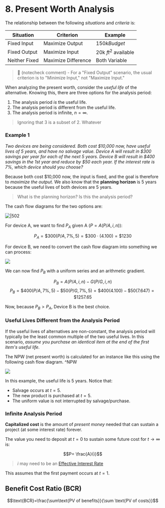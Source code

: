# 8. Present Worth Analysis

The relationship between the following *situations* and *criteria* is:

| Situation     | Criterion           | Example              |
| ------------- | ------------------- | -------------------- |
| Fixed Input   | Maximize Output     | $150k Budget$        |
| Fixed Output  | Maximize Input      | 20k $ft^2$ available  |
| Neither Fixed | Maximize Difference | Both Variable        |

> 🤖 (notecheck comment) - For a "Fixed Output" scenario, the usual criterion is to "Minimize Input," not "Maximize Input."

When analyzing the present worth, consider the *useful life* of the alternative. Knowing this, there are three options for the analysis period:
1. The analysis period *is* the useful life.
2. The analysis period is different from the useful life.
3. The analysis period is infinite, $n=\infty$. 

> Ignoring that 3 is a subset of 2. Whatever

### Example 1

*Two devices are being considered. Both cost \$10,000 now, have useful lives of 5 years, and have no salvage value. Device A will result in \$300 savings per year for each of the next 5 years. Device B will result in \$400 savings in the 1st year and reduce by \$50 each year. If the interest rate is 7%, which device should you choose?*

Because both cost \$10,000 now, the input is fixed, and the goal is therefore to *maximize the output.* We also know that the **planning horizon** is 5 years because the useful lives of both devices are 5 years.

> What is the planning horizon? Is this the analysis period?

The cash flow diagrams for the two options are:

![|502](Pasted%20image%2020250309104212.png)

For device A, we want to find $P_A$ given A ($P=A(P/A, i, n)$):

$$P_A=\$300(P/A, 7\%, 5)=\$300\cdot(4.100)=\$1230$$

For device B, we need to convert the cash flow diagram into something we can process:

![](Pasted%20image%2020250309104524.png)

We can now find $P_B$ with a uniform series and an arithmetic gradient.

$$P_B =A(P/A, i,n)-G(P/G, i, n)$$
$$P_B =\$400(P/A, 7\%,5)-\$50(P/G, 7\%, 5)=\$400(4.100)-\$50(7.647)=\$1257.65$$

Now, because $P_B>P_A$, Device B is the best choice.

### Useful Lives Different from the Analysis Period

If the useful lives of alternatives are non-constant, the analysis period will typically be the least common multiple of the two useful lives. In this scenario, *assume you purchase an identical item at the end of the first item's useful life.*

The NPW (net present worth) is calculated for an instance like this using the following cash flow diagram.
^NPW

![](Pasted%20image%2020250309100738.png)

In this example, the useful life is 5 years. Notice that:
- Salvage occurs at $t=5$.
- The new product is purchased at $t=5$.
- The uniform value is not interrupted by salvage/purchase.

### Infinite Analysis Period

**Capitalized cost** is the amount of *present money* needed that can sustain a project (at some interest rate) forever.

The value you need to deposit at $t=0$ to sustain some future cost for $t\to \infty$ is:

$$P= \frac{A}{i}$$

> $i$ may need to be an [Effective Interest Rate](7.%20Complicating%20Factors.md#Effective%20Interest%20Rates)

This assumes that the first payment occurs at $t=1$. 

## Benefit Cost Ratio (BCR)

$$\text{BCR}=\frac{\sum\text{PV of benefits}}{\sum \text{PV of costs}}$$